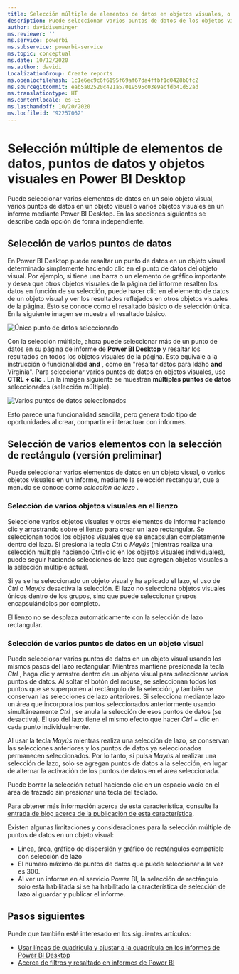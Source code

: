 ```yaml
---
title: Selección múltiple de elementos de datos en objetos visuales, o varios objetos visuales, en Power BI Desktop
description: Puede seleccionar varios puntos de datos de los objetos visuales de Power BI Desktop con un sencillo CTRL + clic.
author: davidiseminger
ms.reviewer: ''
ms.service: powerbi
ms.subservice: powerbi-service
ms.topic: conceptual
ms.date: 10/12/2020
ms.author: davidi
LocalizationGroup: Create reports
ms.openlocfilehash: 1c1e6ec9c6f6195f69af67da4ffbf1d0428b0fc2
ms.sourcegitcommit: eab5a02520c421a57019595c03e9ecfdb41d52ad
ms.translationtype: HT
ms.contentlocale: es-ES
ms.lasthandoff: 10/20/2020
ms.locfileid: "92257062"
---
```

# <a name="multi-select-data-elements-data-points-and-visuals-in-power-bi-desktop"></a>Selección múltiple de elementos de datos, puntos de datos y objetos visuales en Power BI Desktop

Puede seleccionar varios elementos de datos en un solo objeto visual, varios puntos de datos en un objeto visual o varios objetos visuales en un informe mediante Power BI Desktop. En las secciones siguientes se describe cada opción de forma independiente.

## <a name="select-multiple-data-points"></a>Selección de varios puntos de datos

En Power BI Desktop puede resaltar un punto de datos en un objeto visual determinado simplemente haciendo clic en el punto de datos del objeto visual. Por ejemplo, si tiene una barra o un elemento de gráfico importante y desea que otros objetos visuales de la página del informe resalten los datos en función de su selección, puede hacer clic en el elemento de datos de un objeto visual y ver los resultados reflejados en otros objetos visuales de la página. Esto se conoce como el resaltado básico o de selección única. En la siguiente imagen se muestra el resaltado básico. 

![Único punto de datos seleccionado](media/desktop-multi-select/multi-select_01.png)

Con la selección múltiple, ahora puede seleccionar más de un punto de datos en su página de informe de **Power BI Desktop** y resaltar los resultados en todos los objetos visuales de la página. Esto equivale a la instrucción o funcionalidad **and** , como en "resaltar datos para Idaho **and** Virginia". Para seleccionar varios puntos de datos en objetos visuales, use **CTRL + clic** . En la imagen siguiente se muestran **múltiples puntos de datos** seleccionados (selección múltiple).

![Varios puntos de datos seleccionados](media/desktop-multi-select/multi-select_02.png)

Esto parece una funcionalidad sencilla, pero genera todo tipo de oportunidades al crear, compartir e interactuar con informes. 

## <a name="select-multiple-elements-using-rectangle-select-preview"></a>Selección de varios elementos con la selección de rectángulo (versión preliminar)

Puede seleccionar varios elementos de datos en un objeto visual, o varios objetos visuales en un informe, mediante la selección rectangular, que a menudo se conoce como *selección de lazo* . 

### <a name="select-multiple-visuals-on-the-canvas"></a>Selección de varios objetos visuales en el lienzo

Seleccione varios objetos visuales y otros elementos de informe haciendo clic y arrastrando sobre el lienzo para crear un lazo rectangular. Se seleccionan todos los objetos visuales que se encapsulan completamente dentro del lazo. Si presiona la tecla *Ctrl* o *Mayús* (mientras realiza una selección múltiple haciendo Ctrl+clic en los objetos visuales individuales), puede seguir haciendo selecciones de lazo que agregan objetos visuales a la selección múltiple actual. 

Si ya se ha seleccionado un objeto visual y ha aplicado el lazo, el uso de *Ctrl* o *Mayús* desactiva la selección. El lazo no selecciona objetos visuales únicos dentro de los grupos, sino que puede seleccionar grupos encapsulándolos por completo.

El lienzo no se desplaza automáticamente con la selección de lazo rectangular. 

### <a name="select-multiple-data-points-in-a-visual"></a>Selección de varios puntos de datos en un objeto visual

Puede seleccionar varios puntos de datos en un objeto visual usando los mismos pasos del lazo rectangular. Mientras mantiene presionada la tecla *Ctrl* , haga clic y arrastre dentro de un objeto visual para seleccionar varios puntos de datos. Al soltar el botón del mouse, se seleccionan todos los puntos que se superponen al rectángulo de la selección, y también se conservan las selecciones de lazo anteriores. Si selecciona mediante lazo un área que incorpora los puntos seleccionados anteriormente usando simultáneamente *Ctrl* , se anula la selección de esos puntos de datos (se desactiva). El uso del lazo tiene el mismo efecto que hacer *Ctrl* + clic en cada punto individualmente. 

Al usar la tecla *Mayús* mientras realiza una selección de lazo, se conservan las selecciones anteriores y los puntos de datos ya seleccionados permanecen seleccionados. Por lo tanto, si pulsa *Mayús* al realizar una selección de lazo, solo se agregan puntos de datos a la selección, en lugar de alternar la activación de los puntos de datos en el área seleccionada.

Puede borrar la selección actual haciendo clic en un espacio vacío en el área de trazado sin presionar una tecla del teclado.

Para obtener más información acerca de esta característica, consulte la [entrada de blog acerca de la publicación de esta característica](https://powerbi.microsoft.com/blog/power-bi-desktop-august-2020-feature-summary/#_Data_point).

Existen algunas limitaciones y consideraciones para la selección múltiple de puntos de datos en un objeto visual:

* Línea, área, gráfico de dispersión y gráfico de rectángulos compatible con selección de lazo
* El número máximo de puntos de datos que puede seleccionar a la vez es 300.
* Al ver un informe en el servicio Power BI, la selección de rectángulo solo está habilitada si se ha habilitado la característica de selección de lazo al guardar y publicar el informe.

## <a name="next-steps"></a>Pasos siguientes

Puede que también esté interesado en los siguientes artículos:

* [Usar líneas de cuadrícula y ajustar a la cuadrícula en los informes de Power BI Desktop](desktop-gridlines-snap-to-grid.md)
* [Acerca de filtros y resaltado en informes de Power BI](power-bi-reports-filters-and-highlighting.md)

